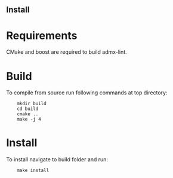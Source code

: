 ## Install

# Requirements
CMake and boost are required to build admx-lint.

# Build
To compile from source run following commands at top directory:
```
    mkdir build
    cd build
    cmake ..
    make -j 4
```

# Install
To install navigate to build folder and run:
```
    make install
```

